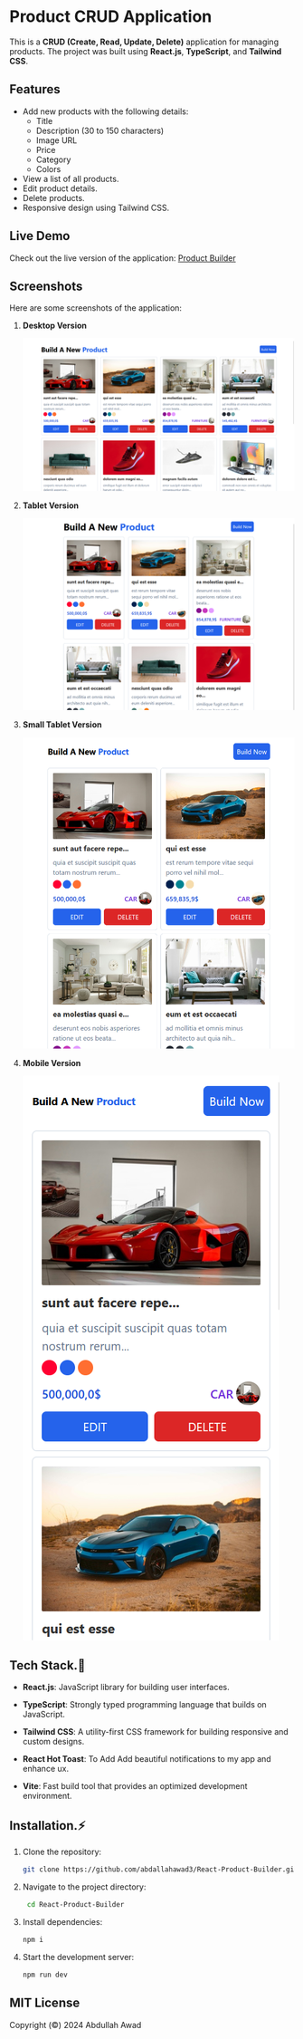 # Product CRUD Application

This is a **CRUD (Create, Read, Update, Delete)** application for managing products. The project was built using **React.js**, **TypeScript**, and **Tailwind CSS**.

## Features

- Add new products with the following details:
  - Title
  - Description (30 to 150 characters)
  - Image URL
  - Price
  - Category
  - Colors
- View a list of all products.
- Edit product details.
- Delete products.
- Responsive design using Tailwind CSS.

## Live Demo

Check out the live version of the application: [Product Builder](https://react-prodcut-builder-v1.netlify.app/)

## Screenshots

Here are some screenshots of the application:

1. **Desktop Version**

   ![Home Page](./Public/desktop.png)

2. **Tablet Version**

   ![Home Page](./Public/tablet.png)

3. **Small Tablet Version**

   ![Home Page](./Public/small%20tablet.png)

4. **Mobile Version**

   ![Home Page](./Public/mobile.png)

## Tech Stack.🤝

- **React.js**: JavaScript library for building user interfaces.
- **TypeScript**: Strongly typed programming language that builds on JavaScript.
- **Tailwind CSS**: A utility-first CSS framework for building responsive and custom designs.
- **React Hot Toast**: To Add Add beautiful notifications to my app and enhance ux.

- **Vite**: Fast build tool that provides an optimized development environment.

## Installation.⚡

1. Clone the repository:
   ```bash
   git clone https://github.com/abdallahawad3/React-Product-Builder.git
   ```
2. Navigate to the project directory:
   ```bash
    cd React-Product-Builder
   ```
3. Install dependencies:
   ```bash
   npm i
   ```
4. Start the development server:
   ```bash
   npm run dev
   ```

## MIT License

Copyright (©️) 2024 Abdullah Awad
